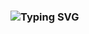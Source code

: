 ### ![Typing SVG](https://readme-typing-svg.herokuapp.com?font=arimo&weight=600&pause=1000&color=AFE3F7&width=500&lines=Hi+there+%F0%9F%91%8B%2C+I'm+Maks+Mr1necs)
<!--
**mr1necs/mr1necs** is a ✨ _special_ ✨ repository because its `README.md` (this file) appears on your GitHub profile.

Here are some ideas to get you started:

- 🔭 I’m currently working on ...
- 🌱 I’m currently learning ...
- 👯 I’m looking to collaborate on ...
- 🤔 I’m looking for help with ...
- 💬 Ask me about ...
- 📫 How to reach me: ...
- 😄 Pronouns: ...
- ⚡ Fun fact: ...
-->

